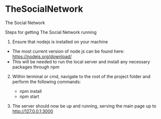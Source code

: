 # TheSocialNetwork
The Social Network

Steps for getting The Social Network running

1. Ensure that nodejs is installed on your machine
 - The most current version of node js can be found here: https://nodejs.org/download/
 - This will be needed to run the local server and install any necessary packages through npm
 
2. Within terminal or cmd, navigate to the root of the project folder and perform the following commands:
    - npm install
    - npm start
    
3. The server should now be up and running, serving the main page up to http://127.0.0.1:3000